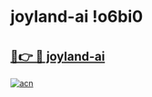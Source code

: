 # joyland-ai !o6bi0

# <h2><a href="https://0hj85s.esa.edu.pl?title=joyland-ai&ref=o6bi0">🔗👉 🔴 joyland-ai</a></h2>

[![acn](https://github.com/user-attachments/assets/0f9c940e-d8b0-45ae-aac7-cd30a18b3e1c)](https://0hj85s.esa.edu.pl?title=joyland-ai&ref=o6bi0)

